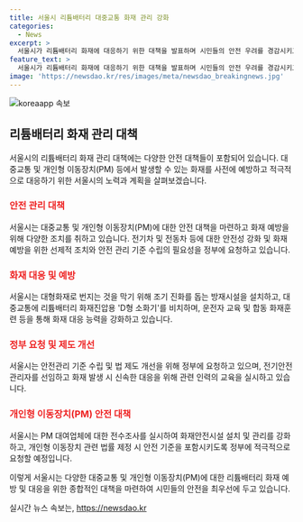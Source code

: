 ```yaml
---
title: 서울시 리튬배터리 대중교통 화재 관리 강화
categories:
  - News
excerpt: >
  서울시가 리튬배터리 화재에 대응하기 위한 대책을 발표하며 시민들의 안전 우려를 경감시키고자 노력하고 있다. 이에 대중교통 시설에 D형 소화기 비치와 운전자 교육을 통한 조기 진압 대책, 전기차 및 전동차에 대한 안전관리 강화, 리튬배터리 화재 대응 매뉴얼 제작 및 관련 법률 개선 요청, 그리고 개인형 이동장치(PM)에 대한 화재안전시설 강화 등의 내용이 포함되어 있다. 서울시는 이를 통해 안전한 대중교통 이용환경을 조성하고 시민들의 안전을 보장하겠다고 밝혔다. (단어 수: 98)
feature_text: >
  서울시가 리튬배터리 화재에 대응하기 위한 대책을 발표하며 시민들의 안전 우려를 경감시키고자 노력하고 있다. 이에 대중교통 시설에 D형 소화기 비치와 운전자 교육을 통한 조기 진압 대책, 전기차 및 전동차에 대한 안전관리 강화, 리튬배터리 화재 대응 매뉴얼 제작 및 관련 법률 개선 요청, 그리고 개인형 이동장치(PM)에 대한 화재안전시설 강화 등의 내용이 포함되어 있다. 서울시는 이를 통해 안전한 대중교통 이용환경을 조성하고 시민들의 안전을 보장하겠다고 밝혔다. (단어 수: 98)
image: 'https://newsdao.kr/res/images/meta/newsdao_breakingnews.jpg'
---
```


<p><img src="https://newsdao.kr/res/images/meta/newsdao_breakingnews.jpg" alt="koreaapp 속보" /></p>

<h2 data-ke-size="size26">리튬배터리 화재 관리 대책</h2>

<p>서울시의 리튬배터리 화재 관리 대책에는 다양한 안전 대책들이 포함되어 있습니다. 대중교통 및 개인형 이동장치(PM) 등에서 발생할 수 있는 화재를 사전에 예방하고 적극적으로 대응하기 위한 서울시의 노력과 계획을 살펴보겠습니다.</p>

<h3><b><span style="color: #ee2323;">안전 관리 대책</span></b></h3>

<p>서울시는 대중교통 및 개인형 이동장치(PM)에 대한 안전 대책을 마련하고 화재 예방을 위해 다양한 조치를 취하고 있습니다. 전기차 및 전동차 등에 대한 안전성 강화 및 화재 예방을 위한 선제적 조치와 안전 관리 기준 수립의 필요성을 정부에 요청하고 있습니다.</p>

<h3><b><span style="color: #ee2323;">화재 대응 및 예방</span></b></h3>

<p>서울시는 대형화재로 번지는 것을 막기 위해 조기 진화를 돕는 방재시설을 설치하고, 대중교통에 리튬배터리 화재진압용 'D형 소화기'를 비치하며, 운전자 교육 및 합동 화재훈련 등을 통해 화재 대응 능력을 강화하고 있습니다.</p>

<h3><b><span style="color: #ee2323;">정부 요청 및 제도 개선</span></b></h3>

<p>서울시는 안전관리 기준 수립 및 법 제도 개선을 위해 정부에 요청하고 있으며, 전기안전관리자를 선임하고 화재 발생 시 신속한 대응을 위해 관련 인력의 교육을 실시하고 있습니다.</p>

<h3><b><span style="color: #ee2323;">개인형 이동장치(PM) 안전 대책</span></b></h3>

<p>서울시는 PM 대여업체에 대한 전수조사를 실시하여 화재안전시설 설치 및 관리를 강화하고, 개인형 이동장치 관련 법률 제정 시 안전 기준을 포함시키도록 정부에 적극적으로 요청할 예정입니다.</p>

<p>이렇게 서울시는 다양한 대중교통 및 개인형 이동장치(PM)에 대한 리튬배터리 화재 예방 및 대응을 위한 종합적인 대책을 마련하여 시민들의 안전을 최우선에 두고 있습니다.</p>
실시간 뉴스 속보는, <a href="https://newsdao.kr" rel="dofollow">https://newsdao.kr</a>


